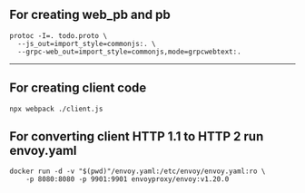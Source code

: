 ## For creating web_pb and pb
```
protoc -I=. todo.proto \
  --js_out=import_style=commonjs:. \
  --grpc-web_out=import_style=commonjs,mode=grpcwebtext:.
```

---

## For creating client code
```     
npx webpack ./client.js
```

## For converting client HTTP 1.1 to HTTP 2 run envoy.yaml
```
docker run -d -v "$(pwd)"/envoy.yaml:/etc/envoy/envoy.yaml:ro \
    -p 8080:8080 -p 9901:9901 envoyproxy/envoy:v1.20.0
```
